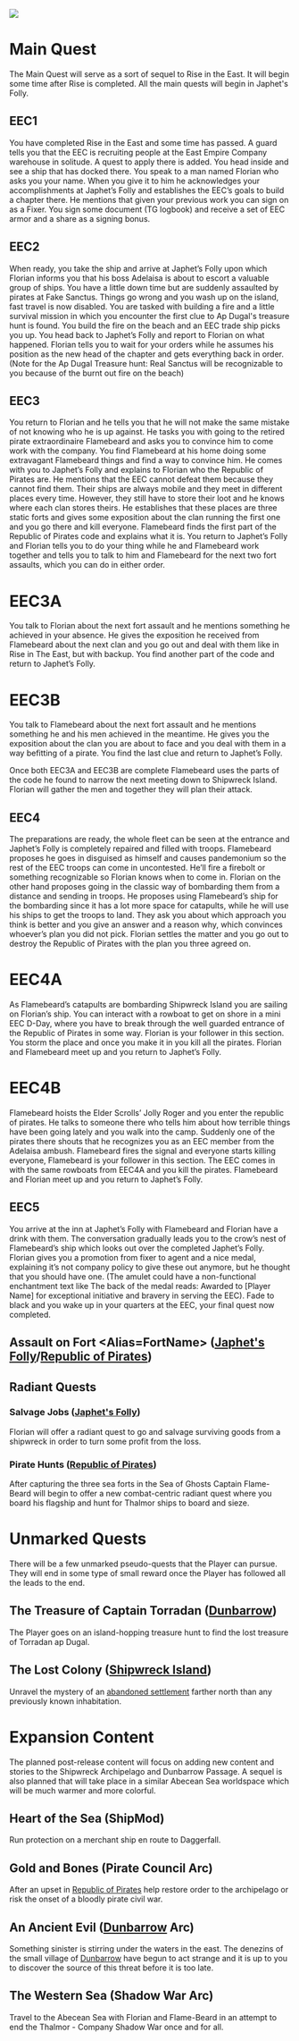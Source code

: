![](https://raw.githubusercontent.com/TateTaylorUSA/TateTaylorUSA/main/assets/images/northern-sea/Northern%20Sea%20Small.png)
# Main Quest

The Main Quest will serve as a sort of sequel to Rise in the East. It will begin some time after Rise is completed. All the main quests will begin in Japhet's Folly.

## EEC1

You have completed Rise in the East and some time has passed. A guard tells you that the EEC is recruiting people at the East Empire Company warehouse in solitude. A quest to apply there is added. You head inside and see a ship that has docked there. You speak to a man named Florian who asks you your name. When you give it to him he acknowledges your accomplishments at Japhet’s Folly and establishes the EEC’s goals to build a chapter there. He mentions that given your previous work you can sign on as a Fixer. You sign some document (TG logbook) and receive a set of EEC armor and a share as a signing bonus.


## EEC2

When ready, you take the ship and arrive at Japhet’s Folly upon which Florian informs you that his boss Adelaisa is about to escort a valuable group of ships. You have a little down time but are suddenly assaulted by pirates at Fake Sanctus. Things go wrong and you wash up on the island, fast travel is now disabled. You are tasked with building a fire and a little survival mission in which you encounter the first clue to Ap Dugal's treasure hunt is found. You build the fire on the beach and an EEC trade ship picks you up. You head back to Japhet’s Folly and report to Florian on what happened. Florian tells you to wait for your orders while he assumes his position as the new head of the chapter and gets everything back in order. 
(Note for the Ap Dugal Treasure hunt: Real Sanctus will be recognizable to you because of the burnt out fire on the beach)

## EEC3

You return to Florian and he tells you that he will not make the same mistake of not knowing who he is up against. He tasks you with going to the retired pirate extraordinaire Flamebeard and asks you to convince him to come work with the company. You find Flamebeard at his home doing some extravagant Flamebeard things and find a way to convince him. He comes with you to Japhet’s Folly and explains to Florian who the Republic of Pirates are. He mentions that the EEC cannot defeat them because they cannot find them. Their ships are always mobile and they meet in different places every time. However, they still have to store their loot and he knows where each clan stores theirs. 
He establishes that these places are three static forts and gives some exposition about the clan running the first one and you go there and kill everyone. Flamebeard finds the first part of the Republic of Pirates code and explains what it is. You return to Japhet’s Folly and Florian tells you to do your thing while he and Flamebeard work together and tells you to talk to him and Flamebeard for the next two fort assaults, which you can do in either order.


# EEC3A

You talk to Florian about the next fort assault and he mentions something he achieved in your absence. He gives the exposition he received from Flamebeard about the next clan and you go out and deal with them like in Rise in The East, but with backup. You find another part of the code and return to Japhet’s Folly.


# EEC3B

You talk to Flamebeard about the next fort assault and he mentions something he and his men achieved in the meantime. He gives you the exposition about the clan you are about to face and you deal with them in a way befitting of a pirate. You find the last clue and return to Japhet’s Folly.


Once both EEC3A and EEC3B are complete Flamebeard uses the parts of the code he found to narrow the next meeting down to Shipwreck Island. Florian will gather the men and together they will plan their attack.


## EEC4

The preparations are ready, the whole fleet can be seen at the entrance and Japhet’s Folly is completely repaired and filled with troops. Flamebeard proposes he goes in disguised as himself and causes pandemonium so the rest of the EEC troops can come in uncontested. He’ll fire a firebolt or something recognizable so Florian knows when to come in. Florian on the other hand proposes going in the classic way of bombarding them from a distance and sending in troops. He proposes using Flamebeard’s ship for the bombarding since it has a lot more space for catapults, while he will use his ships to get the troops to land. They ask you about which approach you think is better and you give an answer and a reason why, which convinces whoever’s plan you did not pick. Florian settles the matter and you go out to destroy the Republic of Pirates with the plan you three agreed on.

# EEC4A

As Flamebeard’s catapults are bombarding Shipwreck Island you are sailing on Florian’s ship. You can interact with a rowboat to get on shore in a mini EEC D-Day, where you have to break through the well guarded entrance of the Republic of Pirates in some way. Florian is your follower in this section. You storm the place and once you make it in you kill all the pirates. Florian and Flamebeard meet up and you return to Japhet’s Folly.

# EEC4B

Flamebeard hoists the Elder Scrolls’ Jolly Roger and you enter the republic of pirates. He talks to someone there who tells him about how terrible things have been going lately and you walk into the camp. Suddenly one of the pirates there shouts that he recognizes you as an EEC member from the Adelaisa ambush. Flamebeard fires the signal and everyone starts killing everyone, Flamebeard is your follower in this section. The EEC comes in with the same rowboats from EEC4A and you kill the pirates. Flamebeard and Florian meet up and you return to Japhet’s Folly.

## EEC5

You arrive at the inn at Japhet’s Folly with Flamebeard and Florian have a drink with them. The conversation gradually leads you to the crow’s nest of Flamebeard’s ship which looks out over the completed Japhet’s Folly. Florian gives you a promotion from fixer to agent and a nice medal, explaining it’s not company policy to give these out anymore, but he thought that you should have one. (The amulet could have a non-functional enchantment text like The back of the medal reads: Awarded to [Player Name] for exceptional initiative and bravery in serving the EEC). Fade to black and you wake up in your quarters at the EEC, your final quest now completed. 

## Assault on Fort <Alias=FortName> ([Japhet's Folly](https://github.com/TateTaylorUSA/The-Northern-Sea/blob/main/Docs/LOCATIONS.md#japhets-folly)/[Republic of Pirates](https://github.com/TateTaylorUSA/The-Northern-Sea/blob/main/Docs/LOCATIONS.md#republic-of-pirates))

## Radiant Quests

### Salvage Jobs ([Japhet's Folly](https://github.com/TateTaylorUSA/The-Northern-Sea/blob/main/Docs/LOCATIONS.md#japhets-folly))

Florian will offer a radiant quest to go and salvage surviving goods from a shipwreck in order to turn some profit from the loss.

### Pirate Hunts ([Republic of Pirates](https://github.com/TateTaylorUSA/The-Northern-Sea/blob/main/Docs/LOCATIONS.md#republic-of-pirates))

After capturing the three sea forts in the Sea of Ghosts Captain Flame-Beard will begin to offer a new combat-centric radiant quest where you board his flagship and hunt for Thalmor ships to board and sieze.

# Unmarked Quests

There will be a few unmarked pseudo-quests that the Player can pursue. They will end in some type of small reward once the Player has followed all the leads to the end.

## The Treasure of Captain Torradan ([Dunbarrow](https://github.com/TateTaylorUSA/The-Northern-Sea/blob/main/Docs/LOCATIONS.md#dunbarrow))

The Player goes on an island-hopping treasure hunt to find the lost treasure of Torradan ap Dugal.

## The Lost Colony ([Shipwreck Island](https://github.com/TateTaylorUSA/The-Northern-Sea/blob/main/Docs/LOCATIONS.md#shipwreck-island))

Unravel the mystery of an [abandoned settlement](https://github.com/TateTaylorUSA/The-Northern-Sea/blob/main/Docs/LOCATIONS.md#abandoned-settlement) farther north than any previously known inhabitation.

# Expansion Content

The planned post-release content will focus on adding new content and stories to the Shipwreck Archipelago and Dunbarrow Passage. A sequel is also planned that will take place in a similar Abecean Sea worldspace which will be much warmer and more colorful.

## Heart of the Sea (ShipMod)

Run protection on a merchant ship en route to Daggerfall. 

## Gold and Bones (Pirate Council Arc)

After an upset in [Republic of Pirates](https://github.com/TateTaylorUSA/The-Northern-Sea/blob/main/Docs/LOCATIONS.md#republic-of-pirates) help restore order to the archipelago or risk the onset of a bloodly pirate civil war.

## An Ancient Evil ([Dunbarrow](https://github.com/TateTaylorUSA/The-Northern-Sea/blob/main/Docs/LOCATIONS.md#dunbarrow) Arc)

Something sinister is stirring under the waters in the east. The denezins of the small village of [Dunbarrow](https://github.com/TateTaylorUSA/The-Northern-Sea/blob/main/Docs/LOCATIONS.md#dunbarrow) have begun to act strange and it is up to you to discover the source of this threat before it is too late.

## The Western Sea (Shadow War Arc)

Travel to the Abecean Sea with Florian and Flame-Beard in an attempt to end the Thalmor - Company Shadow War once and for all.
